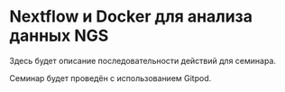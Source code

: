 # Nextflow и Docker для анализа данных NGS

Здесь будет описание последовательности действий для семинара.

Семинар будет проведён с использованием Gitpod.

